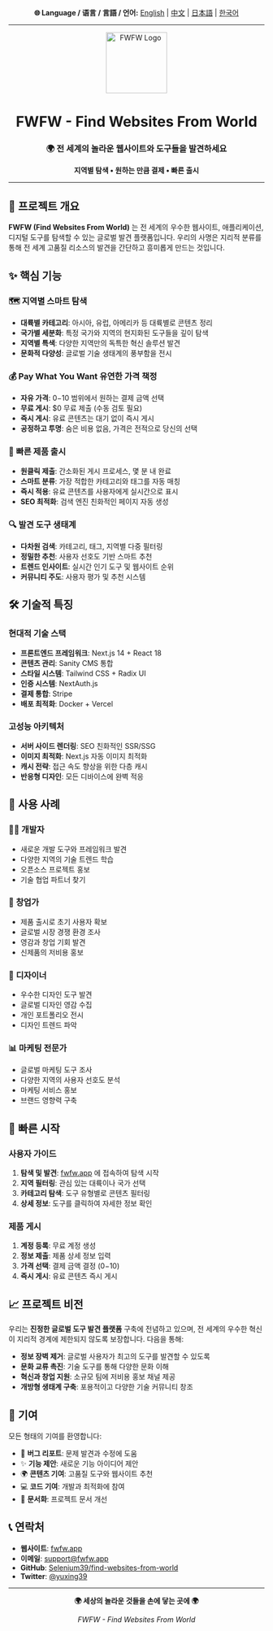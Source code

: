 <!-- Language Switch -->
<div align="center">
  <p>
    <strong>🌐 Language / 语言 / 言語 / 언어:</strong>
    <a href="README.md">English</a> | 
    <a href="README_CN.md">中文</a> | 
    <a href="README_JP.md">日本語</a> | 
    <a href="README_KR.md">한국어</a>
  </p>
</div>

---

<div align="center">
  <img src="https://www.fwfw.app/logo.png" alt="FWFW Logo" width="120" height="120">
  
  # FWFW - Find Websites From World
  
  <h3>🌍 전 세계의 놀라운 웹사이트와 도구들을 발견하세요</h3>
  <p><strong>지역별 탐색 • 원하는 만큼 결제 • 빠른 출시</strong></p>
</div>

---

## 📖 프로젝트 개요

**FWFW (Find Websites From World)** 는 전 세계의 우수한 웹사이트, 애플리케이션, 디지털 도구를 탐색할 수 있는 글로벌 발견 플랫폼입니다. 우리의 사명은 지리적 분류를 통해 전 세계 고품질 리소스의 발견을 간단하고 흥미롭게 만드는 것입니다.

## ✨ 핵심 기능

### 🗺️ **지역별 스마트 탐색**
- **대륙별 카테고리**: 아시아, 유럽, 아메리카 등 대륙별로 콘텐츠 정리
- **국가별 세분화**: 특정 국가와 지역의 현지화된 도구들을 깊이 탐색
- **지역별 특색**: 다양한 지역만의 독특한 혁신 솔루션 발견
- **문화적 다양성**: 글로벌 기술 생태계의 풍부함을 전시

### 💰 **Pay What You Want 유연한 가격 책정**
- **자유 가격**: $0-$10 범위에서 원하는 결제 금액 선택
- **무료 게시**: $0 무료 제출 (수동 검토 필요)
- **즉시 게시**: 유료 콘텐츠는 대기 없이 즉시 게시
- **공정하고 투명**: 숨은 비용 없음, 가격은 전적으로 당신의 선택

### 🚀 **빠른 제품 출시**
- **원클릭 제출**: 간소화된 게시 프로세스, 몇 분 내 완료
- **스마트 분류**: 가장 적합한 카테고리와 태그를 자동 매칭
- **즉시 적용**: 유료 콘텐츠를 사용자에게 실시간으로 표시
- **SEO 최적화**: 검색 엔진 친화적인 페이지 자동 생성

### 🔍 **발견 도구 생태계**
- **다차원 검색**: 카테고리, 태그, 지역별 다중 필터링
- **정밀한 추천**: 사용자 선호도 기반 스마트 추천
- **트렌드 인사이트**: 실시간 인기 도구 및 웹사이트 순위
- **커뮤니티 주도**: 사용자 평가 및 추천 시스템

## 🛠️ 기술적 특징

### 현대적 기술 스택
- **프론트엔드 프레임워크**: Next.js 14 + React 18
- **콘텐츠 관리**: Sanity CMS 통합
- **스타일 시스템**: Tailwind CSS + Radix UI
- **인증 시스템**: NextAuth.js
- **결제 통합**: Stripe
- **배포 최적화**: Docker + Vercel

### 고성능 아키텍처
- **서버 사이드 렌더링**: SEO 친화적인 SSR/SSG
- **이미지 최적화**: Next.js 자동 이미지 최적화
- **캐시 전략**: 접근 속도 향상을 위한 다층 캐시
- **반응형 디자인**: 모든 디바이스에 완벽 적응

## 🌟 사용 사례

### 👨‍💻 **개발자**
- 새로운 개발 도구와 프레임워크 발견
- 다양한 지역의 기술 트렌드 학습
- 오픈소스 프로젝트 홍보
- 기술 협업 파트너 찾기

### 🏢 **창업가**
- 제품 출시로 초기 사용자 확보
- 글로벌 시장 경쟁 환경 조사
- 영감과 창업 기회 발견
- 신제품의 저비용 홍보

### 🎨 **디자이너**
- 우수한 디자인 도구 발견
- 글로벌 디자인 영감 수집
- 개인 포트폴리오 전시
- 디자인 트렌드 파악

### 📊 **마케팅 전문가**
- 글로벌 마케팅 도구 조사
- 다양한 지역의 사용자 선호도 분석
- 마케팅 서비스 홍보
- 브랜드 영향력 구축

## 🚀 빠른 시작

### 사용자 가이드
1. **탐색 및 발견**: [fwfw.app](https://fwfw.app) 에 접속하여 탐색 시작
2. **지역 필터링**: 관심 있는 대륙이나 국가 선택
3. **카테고리 탐색**: 도구 유형별로 콘텐츠 필터링
4. **상세 정보**: 도구를 클릭하여 자세한 정보 확인

### 제품 게시
1. **계정 등록**: 무료 계정 생성
2. **정보 제출**: 제품 상세 정보 입력
3. **가격 선택**: 결제 금액 결정 ($0-$10)
4. **즉시 게시**: 유료 콘텐츠 즉시 게시

## 📈 프로젝트 비전

우리는 **진정한 글로벌 도구 발견 플랫폼** 구축에 전념하고 있으며, 전 세계의 우수한 혁신이 지리적 경계에 제한되지 않도록 보장합니다. 다음을 통해:

- **정보 장벽 제거**: 글로벌 사용자가 최고의 도구를 발견할 수 있도록
- **문화 교류 촉진**: 기술 도구를 통해 다양한 문화 이해
- **혁신과 창업 지원**: 소규모 팀에 저비용 홍보 채널 제공
- **개방형 생태계 구축**: 포용적이고 다양한 기술 커뮤니티 창조

## 🤝 기여

모든 형태의 기여를 환영합니다:

- 🐛 **버그 리포트**: 문제 발견과 수정에 도움
- ✨ **기능 제안**: 새로운 기능 아이디어 제안
- 🌍 **콘텐츠 기여**: 고품질 도구와 웹사이트 추천
- 💻 **코드 기여**: 개발과 최적화에 참여
- 📖 **문서화**: 프로젝트 문서 개선

## 📞 연락처

- **웹사이트**: [fwfw.app](https://fwfw.app)
- **이메일**: support@fwfw.app
- **GitHub**: [Selenium39/find-websites-from-world](https://github.com/Selenium39/find-websites-from-world)
- **Twitter**: [@yuxing39](https://x.com/yuxing39)

---

<div align="center">
  <p><strong>🌍 세상의 놀라운 것들을 손에 닿는 곳에 🌍</strong></p>
  <p><em>FWFW - Find Websites From World</em></p>
</div> 
